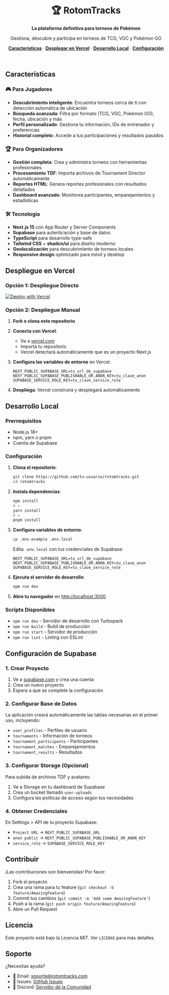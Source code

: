 <div align="center">
  <h1>🏆 RotomTracks</h1>
  <p><strong>La plataforma definitiva para torneos de Pokémon</strong></p>
  <p>Gestiona, descubre y participa en torneos de TCG, VGC y Pokémon GO</p>
</div>

<p align="center">
  <a href="#características"><strong>Características</strong></a> ·
  <a href="#despliegue-en-vercel"><strong>Desplegar en Vercel</strong></a> ·
  <a href="#desarrollo-local"><strong>Desarrollo Local</strong></a> ·
  <a href="#configuración-de-supabase"><strong>Configuración</strong></a>
</p>
<br/>

## Características

### 🎮 **Para Jugadores**
- **Descubrimiento inteligente**: Encuentra torneos cerca de ti con detección automática de ubicación
- **Búsqueda avanzada**: Filtra por formato (TCG, VGC, Pokémon GO), fecha, ubicación y más
- **Perfil personalizado**: Gestiona tu información, IDs de entrenador y preferencias
- **Historial completo**: Accede a tus participaciones y resultados pasados

### 🏆 **Para Organizadores**
- **Gestión completa**: Crea y administra torneos con herramientas profesionales
- **Procesamiento TDF**: Importa archivos de Tournament Director automáticamente
- **Reportes HTML**: Genera reportes profesionales con resultados detallados
- **Dashboard avanzado**: Monitorea participantes, emparejamientos y estadísticas

### 🛠 **Tecnología**
- **Next.js 15** con App Router y Server Components
- **Supabase** para autenticación y base de datos
- **TypeScript** para desarrollo type-safe
- **Tailwind CSS** + **shadcn/ui** para diseño moderno
- **Geolocalización** para descubrimiento de torneos locales
- **Responsive design** optimizado para móvil y desktop

## Despliegue en Vercel

### Opción 1: Despliegue Directo
[![Deploy with Vercel](https://vercel.com/button)](https://vercel.com/new/clone?repository-url=https://github.com/tu-usuario/rotomtracks)

### Opción 2: Despliegue Manual

1. **Fork o clona este repositorio**
2. **Conecta con Vercel**:
   - Ve a [vercel.com](https://vercel.com)
   - Importa tu repositorio
   - Vercel detectará automáticamente que es un proyecto Next.js

3. **Configura las variables de entorno** en Vercel:
   ```
   NEXT_PUBLIC_SUPABASE_URL=tu_url_de_supabase
   NEXT_PUBLIC_SUPABASE_PUBLISHABLE_OR_ANON_KEY=tu_clave_anon
   SUPABASE_SERVICE_ROLE_KEY=tu_clave_service_role
   ```

4. **Despliega**: Vercel construirá y desplegará automáticamente

## Desarrollo Local

### Prerrequisitos
- Node.js 18+ 
- npm, yarn o pnpm
- Cuenta de Supabase

### Configuración

1. **Clona el repositorio**:
   ```bash
   git clone https://github.com/tu-usuario/rotomtracks.git
   cd rotomtracks
   ```

2. **Instala dependencias**:
   ```bash
   npm install
   # o
   yarn install
   # o
   pnpm install
   ```

3. **Configura variables de entorno**:
   ```bash
   cp .env.example .env.local
   ```
   
   Edita `.env.local` con tus credenciales de Supabase:
   ```env
   NEXT_PUBLIC_SUPABASE_URL=tu_url_de_supabase
   NEXT_PUBLIC_SUPABASE_PUBLISHABLE_OR_ANON_KEY=tu_clave_anon
   SUPABASE_SERVICE_ROLE_KEY=tu_clave_service_role
   ```

4. **Ejecuta el servidor de desarrollo**:
   ```bash
   npm run dev
   ```

5. **Abre tu navegador** en [http://localhost:3000](http://localhost:3000)

### Scripts Disponibles
- `npm run dev` - Servidor de desarrollo con Turbopack
- `npm run build` - Build de producción
- `npm run start` - Servidor de producción
- `npm run lint` - Linting con ESLint

## Configuración de Supabase

### 1. Crear Proyecto
1. Ve a [supabase.com](https://supabase.com) y crea una cuenta
2. Crea un nuevo proyecto
3. Espera a que se complete la configuración

### 2. Configurar Base de Datos
La aplicación creará automáticamente las tablas necesarias en el primer uso, incluyendo:
- `user_profiles` - Perfiles de usuario
- `tournaments` - Información de torneos
- `tournament_participants` - Participantes
- `tournament_matches` - Emparejamientos
- `tournament_results` - Resultados

### 3. Configurar Storage (Opcional)
Para subida de archivos TDF y avatares:
1. Ve a Storage en tu dashboard de Supabase
2. Crea un bucket llamado `user-uploads`
3. Configura las políticas de acceso según tus necesidades

### 4. Obtener Credenciales
En Settings > API de tu proyecto Supabase:
- `Project URL` → `NEXT_PUBLIC_SUPABASE_URL`
- `anon public` → `NEXT_PUBLIC_SUPABASE_PUBLISHABLE_OR_ANON_KEY`
- `service_role` → `SUPABASE_SERVICE_ROLE_KEY`

## Contribuir

¡Las contribuciones son bienvenidas! Por favor:

1. Fork el proyecto
2. Crea una rama para tu feature (`git checkout -b feature/AmazingFeature`)
3. Commit tus cambios (`git commit -m 'Add some AmazingFeature'`)
4. Push a la rama (`git push origin feature/AmazingFeature`)
5. Abre un Pull Request

## Licencia

Este proyecto está bajo la Licencia MIT. Ver `LICENSE` para más detalles.

## Soporte

¿Necesitas ayuda? 
- 📧 Email: soporte@rotomtracks.com
- 🐛 Issues: [GitHub Issues](https://github.com/tu-usuario/rotomtracks/issues)
- 💬 Discord: [Servidor de la Comunidad](https://discord.gg/rotomtracks)

